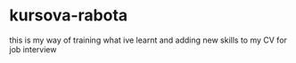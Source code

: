 # kursova-rabota
 this is my way of training what ive learnt and adding new skills to my CV for job interview
